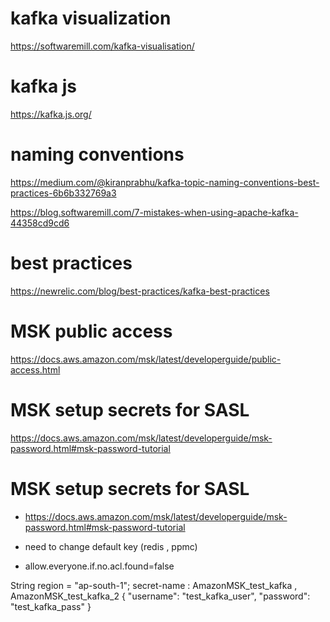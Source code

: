 

# kafka visualization
https://softwaremill.com/kafka-visualisation/

# kafka js
https://kafka.js.org/


# naming conventions
https://medium.com/@kiranprabhu/kafka-topic-naming-conventions-best-practices-6b6b332769a3

https://blog.softwaremill.com/7-mistakes-when-using-apache-kafka-44358cd9cd6


# best practices
https://newrelic.com/blog/best-practices/kafka-best-practices 



# MSK public access
https://docs.aws.amazon.com/msk/latest/developerguide/public-access.html

# MSK setup secrets for SASL
https://docs.aws.amazon.com/msk/latest/developerguide/msk-password.html#msk-password-tutorial



# MSK setup secrets for SASL
- https://docs.aws.amazon.com/msk/latest/developerguide/msk-password.html#msk-password-tutorial

- need to change default key (redis , ppmc)
- allow.everyone.if.no.acl.found=false 


String region = "ap-south-1";
secret-name : AmazonMSK_test_kafka , AmazonMSK_test_kafka_2
{
  "username": "test_kafka_user",
  "password": "test_kafka_pass"
}